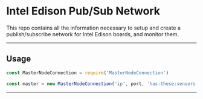 Intel Edison Pub/Sub Network 
===================

This repo contains all the information necessary to setup and create a publish/subscribe network for Intel Edison boards, and monitor them. 

----------


Usage
-------------

```JavaScript 
const MasterNodeConnection = require('MasterNodeConnection')

const master = new MasterNodeConnection('ip', port, 'has:these:sensors', 'wants:these:sensors')
```

----------
